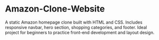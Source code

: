 # Amazon-Clone-Website
A static Amazon homepage clone built with HTML and CSS. Includes responsive navbar, hero section, shopping categories, and footer. Ideal project for beginners to practice front-end development and layout design.
